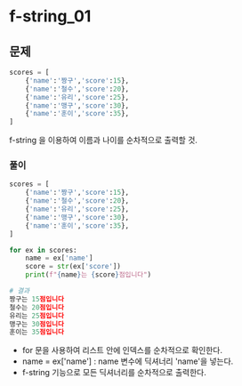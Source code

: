 # f-string_01
## 문제
```python
scores = [
    {'name':'짱구','score':15},
    {'name':'철수','score':20},
    {'name':'유리','score':25},
    {'name':'맹구','score':30},
    {'name':'훈이','score':35}, 
]
```
f-string 을 이용하여 이름과 나이를 순차적으로 출력할 것.
### 풀이 
```python
scores = [
    {'name':'짱구','score':15},
    {'name':'철수','score':20},
    {'name':'유리','score':25},
    {'name':'맹구','score':30},
    {'name':'훈이','score':35}, 
]

for ex in scores:
    name = ex['name']
    score = str(ex['score'])
    print(f"{name}는 {score}점입니다")

# 결과
짱구는 15점입니다
철수는 20점입니다
유리는 25점입니다
맹구는 30점입니다
훈이는 35점입니다
```
- for 문을 사용하여 리스트 안에 인덱스를 순차적으로 확인한다.
- name = ex['name'] : name 변수에 딕셔너리 'name'을 넣는다.
- f-string 기능으로 모든 딕셔너리를 순차적으로 출력한다.
